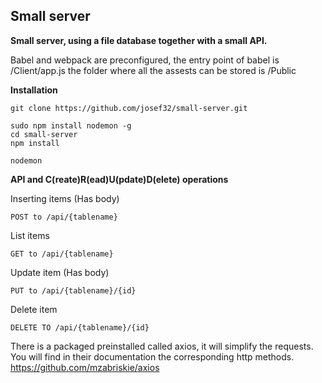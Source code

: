 ## Small server

**Small server, using a file database together with a small API.**

Babel and webpack are preconfigured, the entry point of babel is /Client/app.js the folder where all the assests can be stored is /Public

**Installation**

```
git clone https://github.com/josef32/small-server.git

sudo npm install nodemon -g
cd small-server
npm install

nodemon
```

**API and C(reate)R(ead)U(pdate)D(elete) operations**

Inserting items (Has body)
```
POST to /api/{tablename}
```
List items
```
GET to /api/{tablename}
```
Update item (Has body)
```
PUT to /api/{tablename}/{id}
```
Delete item
```
DELETE TO /api/{tablename}/{id}
```

There is a packaged preinstalled called axios, it will simplify the requests. You will find in their documentation the corresponding http methods.
<a href="https://github.com/mzabriskie/axios">https://github.com/mzabriskie/axios</a>
